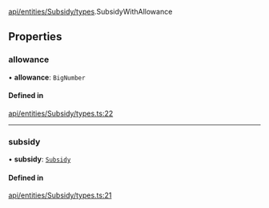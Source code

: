 [api/entities/Subsidy/types](../../../../../Modules/API/Entities/Subsidy/Types.md).SubsidyWithAllowance

## Properties

### allowance

• **allowance**: `BigNumber`

#### Defined in

[api/entities/Subsidy/types.ts:22](https://github.com/PolymeshAssociation/polymesh-sdk/blob/15be87e8/src/api/entities/Subsidy/types.ts#L22)

___

### subsidy

• **subsidy**: [`Subsidy`](../../../../../Classes/API/Entities/Subsidy/Subsidy.md)

#### Defined in

[api/entities/Subsidy/types.ts:21](https://github.com/PolymeshAssociation/polymesh-sdk/blob/15be87e8/src/api/entities/Subsidy/types.ts#L21)
